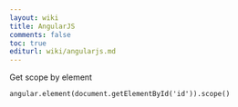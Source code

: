 ```yaml
---
layout: wiki
title: AngularJS
comments: false
toc: true
editurl: wiki/angularjs.md
---
```


Get scope by element

```
angular.element(document.getElementById('id')).scope()
```
